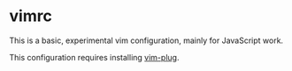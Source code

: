 # vimrc 

This is a basic, experimental vim configuration, mainly for JavaScript work.

This configuration requires installing [vim-plug](https://github.com/junegunn/vim-plug).

